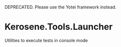 DEPRECATED.
Please use the Yotei framework instead.

# Kerosene.Tools.Launcher
Utilities to execute tests in console mode

